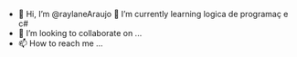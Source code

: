 - 👋 Hi, I’m @raylaneAraujo
 🌱 I’m currently learning  logica de programaç e  c#
- 💞️ I’m looking to collaborate on ...
- 📫 How to reach me ...

<!---
raylaneAraujo/raylaneAraujo is a ✨ special ✨ repository because its `README.md` (this file) appears on your GitHub profile.
You can click the Preview link to take a look at your changes.
--->
